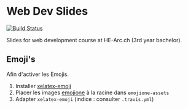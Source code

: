# Web Dev Slides

[![Build Status](https://travis-ci.org/HE-Arc/slides-devweb.svg?branch=master)](https://travis-ci.org/HE-Arc/slides-devweb)

Slides for web development course at HE-Arc.ch (3rd year bachelor).

## Emoji's

Afin d'activer les Emojis.

1. Installer [xelatex-emoji](https://github.com/mreq/xelatex-emoji)
2. Placer les images [emojione](https://github.com/Ranks/emojione-assets) à la racine dans `emojione-assets`
3. Adapter `xelatex-emoji` (indice : consulter `.travis.yml`)

